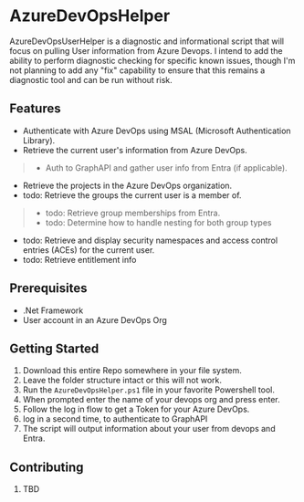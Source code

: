 # AzureDevOpsHelper

AzureDevOpsUserHelper is a diagnostic and informational script that will focus on pulling User information from Azure Devops.  I intend to add the ability to perform diagnostic checking for specific known issues, though I'm not planning to add any "fix" capability to ensure that this remains a diagnostic tool and can be run without risk. 

## Features

- Authenticate with Azure DevOps using MSAL (Microsoft Authentication Library).
- Retrieve the current user's information from Azure DevOps.
 > - Auth to GraphAPI and gather user info from Entra (if applicable).  
- Retrieve the projects in the Azure DevOps organization.
- todo: Retrieve the groups the current user is a member of.
 > - todo: Retrieve group memberships from Entra.
 > - todo: Determine how to handle nesting for both group types
- todo: Retrieve and display security namespaces and access control entries (ACEs) for the current user.
- todo: Retrieve entitlement info 

## Prerequisites

- .Net Framework
- User account in an Azure DevOps Org

## Getting Started

1. Download this entire Repo somewhere in your file system.
2. Leave the folder structure intact or this will not work.
3. Run the `AzureDevOpsHelper.ps1` file in your favorite Powershell tool.
4. When prompted enter the name of your devops org and press enter.
5. Follow the log in flow to get a Token for your Azure DevOps.
6. log in a second time, to authenticate to GraphAPI
7. The script will output information about your user from devops and Entra.

## Contributing 
1. TBD

